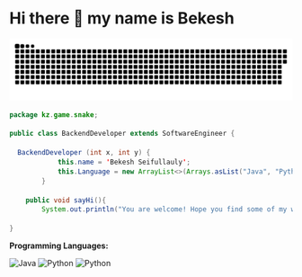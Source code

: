 # Hi there 👋 my name is Bekesh 

<p align="center">
 <img width="600" src="Snake.svg" alt="snake"/>
</p>

```java
package kz.game.snake;

public class BackendDeveloper extends SoftwareEngineer {

  BackendDeveloper (int x, int y) {
            this.name = 'Bekesh Seifullauly';
            this.Language = new ArrayList<>(Arrays.asList("Java", "Python"));
        }

    public void sayHi(){
        System.out.println("You are welcome! Hope you find some of my work interesting.");

}
```

<!--## 🔧 Technologies & Tools -->


**Programming Languages:**

![Java](https://img.shields.io/badge/Code-Java-informational?style=flat&logo=java&logoColor=white&color=6aa6f8)
![Python](https://img.shields.io/badge/Code-Python-informational?style=flat&logo=python&logoColor=white&color=6aa6f8)
![Python](https://img.shields.io/badge/Code-PostgreSQL-informational?style=flat&logo=PostgreSQL&logoColor=white&color=6aa6f8)


<!--
**BBSeif/BBSeif** is a ✨ _special_ ✨ repository because its `README.md` (this file) appears on your GitHub profile.
Here are some ideas to get you started:
- 🔭 I’m currently working on ...
- 🌱 I’m currently learning ...
- 👯 I’m looking to collaborate on ...
- 🤔 I’m looking for help with ...
- 💬 Ask me about ...
- 📫 How to reach me: ...
- 😄 Pronouns: ...
- ⚡ Fun fact: ...
-->
